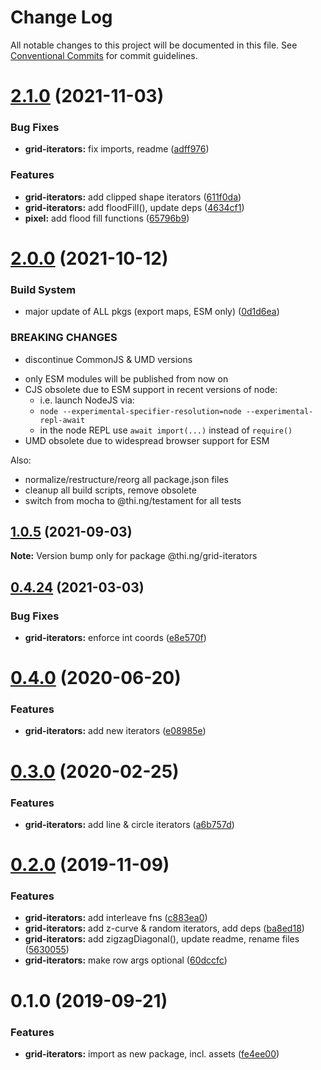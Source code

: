 # Change Log

All notable changes to this project will be documented in this file.
See [Conventional Commits](https://conventionalcommits.org) for commit guidelines.

# [2.1.0](https://github.com/thi-ng/umbrella/compare/@thi.ng/grid-iterators@2.0.6...@thi.ng/grid-iterators@2.1.0) (2021-11-03)


### Bug Fixes

* **grid-iterators:** fix imports, readme ([adff976](https://github.com/thi-ng/umbrella/commit/adff976f8b370108fbc29796a39f243513bc5504))


### Features

* **grid-iterators:** add clipped shape iterators ([611f0da](https://github.com/thi-ng/umbrella/commit/611f0da940ab05e1e88b3daafb6cacb8297580a5))
* **grid-iterators:** add floodFill(), update deps ([4634cf1](https://github.com/thi-ng/umbrella/commit/4634cf14aed00837068ffa6a77735f5ab04faf73))
* **pixel:** add flood fill functions ([65796b9](https://github.com/thi-ng/umbrella/commit/65796b96fe77d5c4b999dd8cedfd142ea243a200))





# [2.0.0](https://github.com/thi-ng/umbrella/compare/@thi.ng/grid-iterators@1.0.5...@thi.ng/grid-iterators@2.0.0) (2021-10-12)


### Build System

* major update of ALL pkgs (export maps, ESM only) ([0d1d6ea](https://github.com/thi-ng/umbrella/commit/0d1d6ea9fab2a645d6c5f2bf2591459b939c09b6))


### BREAKING CHANGES

* discontinue CommonJS & UMD versions

- only ESM modules will be published from now on
- CJS obsolete due to ESM support in recent versions of node:
  - i.e. launch NodeJS via:
  - `node --experimental-specifier-resolution=node --experimental-repl-await`
  - in the node REPL use `await import(...)` instead of `require()`
- UMD obsolete due to widespread browser support for ESM

Also:
- normalize/restructure/reorg all package.json files
- cleanup all build scripts, remove obsolete
- switch from mocha to @thi.ng/testament for all tests






##  [1.0.5](https://github.com/thi-ng/umbrella/compare/@thi.ng/grid-iterators@1.0.4...@thi.ng/grid-iterators@1.0.5) (2021-09-03)

**Note:** Version bump only for package @thi.ng/grid-iterators

##  [0.4.24](https://github.com/thi-ng/umbrella/compare/@thi.ng/grid-iterators@0.4.23...@thi.ng/grid-iterators@0.4.24) (2021-03-03)

###  Bug Fixes

- **grid-iterators:** enforce int coords ([e8e570f](https://github.com/thi-ng/umbrella/commit/e8e570fa57640569554084a846cbde54966c0b06))

#  [0.4.0](https://github.com/thi-ng/umbrella/compare/@thi.ng/grid-iterators@0.3.17...@thi.ng/grid-iterators@0.4.0) (2020-06-20)

###  Features

- **grid-iterators:** add new iterators ([e08985e](https://github.com/thi-ng/umbrella/commit/e08985ee07a2bc449e4f2126191a96261ef6dfb0))

#  [0.3.0](https://github.com/thi-ng/umbrella/compare/@thi.ng/grid-iterators@0.2.3...@thi.ng/grid-iterators@0.3.0) (2020-02-25)

###  Features

- **grid-iterators:** add line & circle iterators ([a6b757d](https://github.com/thi-ng/umbrella/commit/a6b757dd350e46404bfd2f82e58d8a3bc2c5b133))

#  [0.2.0](https://github.com/thi-ng/umbrella/compare/@thi.ng/grid-iterators@0.1.0...@thi.ng/grid-iterators@0.2.0) (2019-11-09)

###  Features

- **grid-iterators:** add interleave fns ([c883ea0](https://github.com/thi-ng/umbrella/commit/c883ea03d9a37698533d981a96f7122828731364))
- **grid-iterators:** add z-curve & random iterators, add deps ([ba8ed18](https://github.com/thi-ng/umbrella/commit/ba8ed18cd84db77ccb35ed95586c66151cf1d690))
- **grid-iterators:** add zigzagDiagonal(), update readme, rename files ([5630055](https://github.com/thi-ng/umbrella/commit/56300557f395698f82b453c79956ada72726444a))
- **grid-iterators:** make row args optional ([60dccfc](https://github.com/thi-ng/umbrella/commit/60dccfcb0ba1d731eeecd4c12433d44b5491e7a7))

#  0.1.0 (2019-09-21)

###  Features

- **grid-iterators:** import as new package, incl. assets ([fe4ee00](https://github.com/thi-ng/umbrella/commit/fe4ee00))
